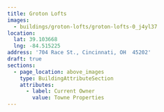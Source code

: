 ```yaml
---
title: Groton Lofts
images:
  - buildings/groton-lofts/groton-lofts-0_j4yl37
location:
  lat: 39.103668
  lng: -84.515225
address: '704 Race St., Cincinnati, OH  45202'
draft: true
sections:
  - page_location: above_images
    type: BuildingAttributeSection
    attributes:
      - label: Current Owner
        value: Towne Properties
---
```


